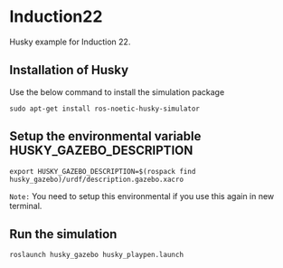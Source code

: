 # Induction22
Husky example for Induction 22.

## Installation of Husky
Use the below command to install the simulation package
```
sudo apt-get install ros-noetic-husky-simulator
```

## Setup the environmental variable HUSKY_GAZEBO_DESCRIPTION
```
export HUSKY_GAZEBO_DESCRIPTION=$(rospack find husky_gazebo)/urdf/description.gazebo.xacro
```
`Note:` You need to setup this environmental if you use this again in new terminal.

## Run the simulation
```
roslaunch husky_gazebo husky_playpen.launch
```